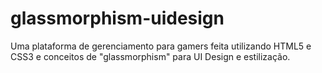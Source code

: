 # glassmorphism-uidesign
Uma plataforma de gerenciamento para gamers feita utilizando HTML5 e CSS3 e conceitos de "glassmorphism" para UI Design e estilização.
